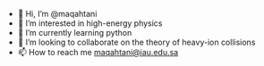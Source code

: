 - 👋 Hi, I’m @maqahtani
- 👀 I’m interested in high-energy physics
- 🌱 I’m currently learning python
- 💞️ I’m looking to collaborate on the theory of heavy-ion collisions 
- 📫 How to reach me maqahtani@iau.edu.sa

<!---
maqahtani/maqahtani is a ✨ special ✨ repository because its `README.md` (this file) appears on your GitHub profile.
You can click the Preview link to take a look at your changes.
--->
